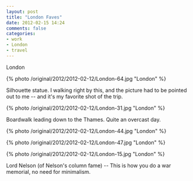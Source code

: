 ```yaml
---
layout: post
title: "London Faves"
date: 2012-02-15 14:24
comments: false
categories: 
- work
- London
- travel
---
```

London

{% photo /original/2012/2012-02-12/London-64.jpg "London" %}


Silhouette statue.  I walking right by this, and the picture had to be pointed out to me -- and it's my favorite shot of the trip.

{% photo /original/2012/2012-02-12/London-31.jpg "London" %}


Boardwalk leading down to the Thames.  Quite an overcast day.

{% photo /original/2012/2012-02-12/London-44.jpg "London" %}


{% photo /original/2012/2012-02-12/London-47.jpg "London" %}


{% photo /original/2012/2012-02-12/London-15.jpg "London" %}


Lord Nelson (of Nelson's column fame) -- This is how you do a war memorial, no need for minimalism.
